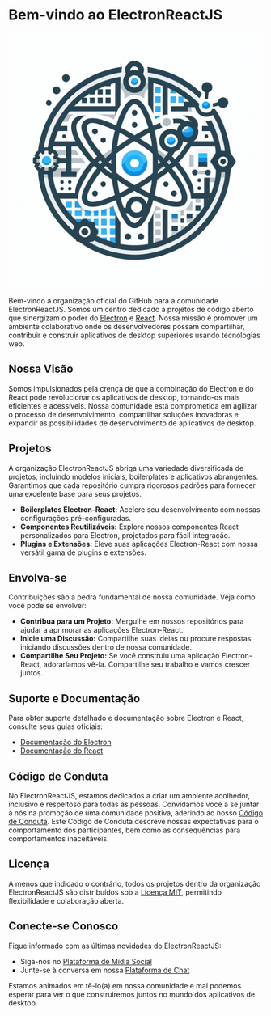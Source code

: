 # Bem-vindo ao ElectronReactJS

![profile/electron-react-logo.png](profile/electron-react-logo.png)

Bem-vindo à organização oficial do GitHub para a comunidade ElectronReactJS. Somos um centro dedicado a projetos de código aberto que sinergizam o poder do [Electron](https://www.electronjs.org/) e [React](https://reactjs.org/). Nossa missão é promover um ambiente colaborativo onde os desenvolvedores possam compartilhar, contribuir e construir aplicativos de desktop superiores usando tecnologias web.

## Nossa Visão

Somos impulsionados pela crença de que a combinação do Electron e do React pode revolucionar os aplicativos de desktop, tornando-os mais eficientes e acessíveis. Nossa comunidade está comprometida em agilizar o processo de desenvolvimento, compartilhar soluções inovadoras e expandir as possibilidades de desenvolvimento de aplicativos de desktop.

## Projetos

A organização ElectronReactJS abriga uma variedade diversificada de projetos, incluindo modelos iniciais, boilerplates e aplicativos abrangentes. Garantimos que cada repositório cumpra rigorosos padrões para fornecer uma excelente base para seus projetos.

- **Boilerplates Electron-React:** Acelere seu desenvolvimento com nossas configurações pré-configuradas.
- **Componentes Reutilizáveis:** Explore nossos componentes React personalizados para Electron, projetados para fácil integração.
- **Plugins e Extensões:** Eleve suas aplicações Electron-React com nossa versátil gama de plugins e extensões.

## Envolva-se

Contribuições são a pedra fundamental de nossa comunidade. Veja como você pode se envolver:

- **Contribua para um Projeto:** Mergulhe em nossos repositórios para ajudar a aprimorar as aplicações Electron-React.
- **Inicie uma Discussão:** Compartilhe suas ideias ou procure respostas iniciando discussões dentro de nossa comunidade.
- **Compartilhe Seu Projeto:** Se você construiu uma aplicação Electron-React, adoraríamos vê-la. Compartilhe seu trabalho e vamos crescer juntos.

## Suporte e Documentação

Para obter suporte detalhado e documentação sobre Electron e React, consulte seus guias oficiais:

- [Documentação do Electron](https://www.electronjs.org/docs)
- [Documentação do React](https://reactjs.org/docs)

## Código de Conduta

No ElectronReactJS, estamos dedicados a criar um ambiente acolhedor, inclusivo e respeitoso para todas as pessoas. Convidamos você a se juntar a nós na promoção de uma comunidade positiva, aderindo ao nosso [Código de Conduta](CODE_OF_CONDUCT.md). Este Código de Conduta descreve nossas expectativas para o comportamento dos participantes, bem como as consequências para comportamentos inaceitáveis.

## Licença

A menos que indicado o contrário, todos os projetos dentro da organização ElectronReactJS são distribuídos sob a [Licença MIT](LICENSE.md), permitindo flexibilidade e colaboração aberta.

## Conecte-se Conosco

Fique informado com as últimas novidades do ElectronReactJS:

- Siga-nos no [Plataforma de Mídia Social](#)
- Junte-se à conversa em nossa [Plataforma de Chat](#)

Estamos animados em tê-lo(a) em nossa comunidade e mal podemos esperar para ver o que construiremos juntos no mundo dos aplicativos de desktop.
